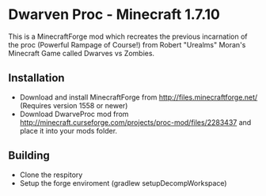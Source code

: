 Dwarven Proc - Minecraft 1.7.10
=============
This is a MinecraftForge mod which recreates the previous incarnation of the proc (Powerful Rampage of Course!) from Robert "Urealms" Moran's Minecraft Game called Dwarves vs Zombies.

Installation
-------
* Download and install MinecraftForge from http://files.minecraftforge.net/ (Requires version 1558 or newer)
* Download DwarveProc mod from http://minecraft.curseforge.com/projects/proc-mod/files/2283437 and place it into your mods folder.

Building
-------
* Clone the respitory
* Setup the forge enviroment (gradlew setupDecompWorkspace)